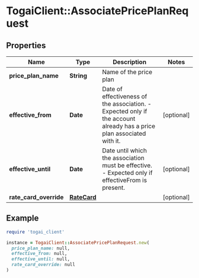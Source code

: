 # TogaiClient::AssociatePricePlanRequest

## Properties

| Name | Type | Description | Notes |
| ---- | ---- | ----------- | ----- |
| **price_plan_name** | **String** | Name of the price plan |  |
| **effective_from** | **Date** | Date of effectiveness of the association. - Expected only if the account already has a price plan associated with it.  | [optional] |
| **effective_until** | **Date** | Date until which the association must be effective. - Expected only if effectiveFrom is present.  | [optional] |
| **rate_card_override** | [**RateCard**](RateCard.md) |  | [optional] |

## Example

```ruby
require 'togai_client'

instance = TogaiClient::AssociatePricePlanRequest.new(
  price_plan_name: null,
  effective_from: null,
  effective_until: null,
  rate_card_override: null
)
```

